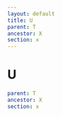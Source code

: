 ```yaml
---
layout: default
title: U
parent: T
ancestor: X
section: x
---
```

# U

```yaml
parent: T
ancestor: X
section: x
```
